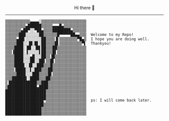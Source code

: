 <p align="center">
  Hi there 👋
</p>
<hr/>

```
▒▒▒▒▒▒▒▒▒▒▒▄▄▄▄░▒▒▒▒▒▒▒▒▒▒▒▒▒▒▒▒▒▒▒▒
▒▒▒▒▒▒▒▒▒▄██████▒▒▒▒▒▄▄▄█▄▒▒▒▒▒▒▒▒▒▒
▒▒▒▒▒▒▒▄██▀░░▀██▄▒▒▒▒████████▄▒▒▒▒▒▒
▒▒▒▒▒▒███░░░░░░██▒▒▒▒▒▒█▀▀▀▀▀██▄▄▒▒▒  Welcome to my Repo!
▒▒▒▒▒▄██▌░░░░░░░██▒▒▒▒▐▌▒▒▒▒▒▒▒▒▀█▄▒  I hope you are doing well.
▒▒▒▒▒███░░▐█░█▌░██▒▒▒▒█▌▒▒▒▒▒▒▒▒▒▒▀▌  Thankyou!
▒▒▒▒████░▐█▌░▐█▌██▒▒▒██▒▒▒▒▒▒▒▒▒▒▒▒▒
▒▒▒▐████░▐░░░░░▌██▒▒▒█▌▒▒▒▒▒▒▒▒▒▒▒▒▒
▒▒▒▒████░░░▄█░░░██▒▒▐█▒▒▒▒▒▒▒▒▒▒▒▒▒▒
▒▒▒▒████░░░██░░██▌▒▒█▌▒▒▒▒▒▒▒▒▒▒▒▒▒▒
▒▒▒▒████▌░▐█░░███▒▒▒█▒▒▒▒▒▒▒▒▒▒▒▒▒▒▒
▒▒▒▒▐████░░▌░███▒▒▒██▒▒▒▒▒▒▒▒▒▒▒▒▒▒▒
▒▒▒▒▒████░░░███▒▒▒▒█▌▒▒▒▒▒▒▒▒▒▒▒▒▒▒▒
▒▒▒██████▌░████▒▒▒██▒▒▒▒▒▒▒▒▒▒▒▒▒▒▒▒
▒▐████████████▒▒███▒▒▒▒▒▒▒▒▒▒▒▒▒▒▒▒▒
▒█████████████▄████▒▒▒▒▒▒▒▒▒▒▒▒▒▒▒▒▒
██████████████████▒▒▒▒▒▒▒▒▒▒▒▒▒▒▒▒▒▒
██████████████████▒▒▒▒▒▒▒▒▒▒▒▒▒▒▒▒▒▒
█████████████████▀▒▒▒▒▒▒▒▒▒▒▒▒▒▒▒▒▒▒  ps: I will come back later.
█████████████████▒▒▒▒▒▒▒▒▒▒▒▒▒▒▒▒▒▒▒
████████████████▒▒▒▒▒▒▒▒▒▒▒▒▒▒▒▒▒▒▒▒
████████████████▒▒▒▒▒▒▒▒▒▒▒▒▒▒▒▒▒▒▒▒
```

<!--
**mashanz/mashanz** is a ✨ _special_ ✨ repository because its `README.md` (this file) appears on your GitHub profile.

Here are some ideas to get you started:

- 🔭 I’m currently working on ...
- 🌱 I’m currently learning ...
- 👯 I’m looking to collaborate on ...
- 🤔 I’m looking for help with ...
- 💬 Ask me about ...
- 📫 How to reach me: ...
- 😄 Pronouns: ...
- ⚡ Fun fact: ...
-->
